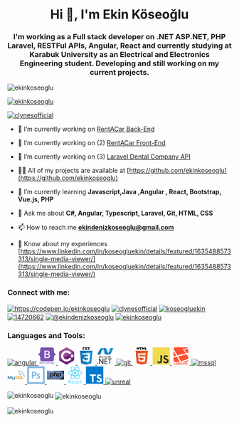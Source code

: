 <h1 align="center">Hi 👋, I'm Ekin Köseoğlu</h1>
<h3 align="center">I'm working as a Full stack developer on .NET ASP.NET, PHP Laravel, RESTFul APIs, Angular, React and currently studying at Karabuk University as an Electrical and Electronics Engineering student. Developing and still working on my current projects.</h3>

<p align="left"> <img src="https://komarev.com/ghpvc/?username=ekinkoseoglu&label=Profile%20views&color=0e75b6&style=flat" alt="ekinkoseoglu" /> </p>

<p align="left"> <a href="https://github.com/ryo-ma/github-profile-trophy"><img src="https://github-profile-trophy.vercel.app/?username=ekinkoseoglu" alt="ekinkoseoglu" /></a> </p>

<p align="left"> <a href="https://twitter.com/clynesofficial" target="blank"><img src="https://img.shields.io/twitter/follow/clynesofficial?logo=twitter&style=for-the-badge" alt="clynesofficial" /></a> </p>

- 🔭 I’m currently working on [RentACar Back-End](https://github.com/ekinkoseoglu/ReCapProject)

- 🔭 I’m currently working on (2) [RentACar Front-End](https://github.com/ekinkoseoglu/ReCap-Frontend)

- 🔭 I’m currently working on (3) [Laravel Dental Company API](https://github.com/Base-Entertainment/WordpressTestAPI)

- 👨‍💻 All of my projects are available at [https://github.com/ekinkoseoglu](https://github.com/ekinkoseoglu)

- 🌱 I’m currently learning **Javascript,Java ,Angular , React, Bootstrap, Vue.js, PHP**

- 💬 Ask me about **C#, Angular, Typescript, Laravel, Git, HTML, CSS**

- 📫 How to reach me **ekindenizkoseoglu@gmail.com**

- 📄 Know about my experiences [https://www.linkedin.com/in/koseogluekin/details/featured/1635488573313/single-media-viewer/](https://www.linkedin.com/in/koseogluekin/details/featured/1635488573313/single-media-viewer/)


<h3 align="left">Connect with me:</h3>
<p align="left">
<a href="https://codepen.io/ekinkoseoglu" target="blank"><img align="center" src="https://raw.githubusercontent.com/rahuldkjain/github-profile-readme-generator/master/src/images/icons/Social/codepen.svg" alt="https://codepen.io/ekinkoseoglu" height="30" width="40" /></a>
<a href="https://twitter.com/clynesofficial" target="blank"><img align="center" src="https://raw.githubusercontent.com/rahuldkjain/github-profile-readme-generator/master/src/images/icons/Social/twitter.svg" alt="clynesofficial" height="30" width="40" /></a>
<a href="https://linkedin.com/in/koseogluekin" target="blank"><img align="center" src="https://raw.githubusercontent.com/rahuldkjain/github-profile-readme-generator/master/src/images/icons/Social/linked-in-alt.svg" alt="koseogluekin" height="30" width="40" /></a>
<a href="https://stackoverflow.com/users/14720662" target="blank"><img align="center" src="https://raw.githubusercontent.com/rahuldkjain/github-profile-readme-generator/master/src/images/icons/Social/stack-overflow.svg" alt="14720662" height="30" width="40" /></a>
<a href="https://medium.com/@ekindenizkoseoglu" target="blank"><img align="center" src="https://raw.githubusercontent.com/rahuldkjain/github-profile-readme-generator/master/src/images/icons/Social/medium.svg" alt="@ekindenizkoseoglu" height="30" width="40" /></a>
<a href="https://www.hackerrank.com/ekinkoseoglu" target="blank"><img align="center" src="https://raw.githubusercontent.com/rahuldkjain/github-profile-readme-generator/master/src/images/icons/Social/hackerrank.svg" alt="ekinkoseoglu" height="30" width="40" /></a>
</p>

<h3 align="left">Languages and Tools:</h3>
<p align="left"> <a href="https://angular.io" target="_blank" rel="noreferrer"> <img src="https://angular.io/assets/images/logos/angular/angular.svg" alt="angular" width="40" height="40"/> </a> <a href="https://getbootstrap.com" target="_blank" rel="noreferrer"> <img src="https://raw.githubusercontent.com/devicons/devicon/master/icons/bootstrap/bootstrap-plain-wordmark.svg" alt="bootstrap" width="40" height="40"/> </a> <a href="https://www.w3schools.com/cs/" target="_blank" rel="noreferrer"> <img src="https://raw.githubusercontent.com/devicons/devicon/master/icons/csharp/csharp-original.svg" alt="csharp" width="40" height="40"/> </a> <a href="https://www.w3schools.com/css/" target="_blank" rel="noreferrer"> <img src="https://raw.githubusercontent.com/devicons/devicon/master/icons/css3/css3-original-wordmark.svg" alt="css3" width="40" height="40"/> </a> <a href="https://dotnet.microsoft.com/" target="_blank" rel="noreferrer"> <img src="https://raw.githubusercontent.com/devicons/devicon/master/icons/dot-net/dot-net-original-wordmark.svg" alt="dotnet" width="40" height="40"/> </a> <a href="https://git-scm.com/" target="_blank" rel="noreferrer"> <img src="https://www.vectorlogo.zone/logos/git-scm/git-scm-icon.svg" alt="git" width="40" height="40"/> </a> <a href="https://www.w3.org/html/" target="_blank" rel="noreferrer"> <img src="https://raw.githubusercontent.com/devicons/devicon/master/icons/html5/html5-original-wordmark.svg" alt="html5" width="40" height="40"/> </a> <a href="https://developer.mozilla.org/en-US/docs/Web/JavaScript" target="_blank" rel="noreferrer"> <img src="https://raw.githubusercontent.com/devicons/devicon/master/icons/javascript/javascript-original.svg" alt="javascript" width="40" height="40"/> </a> <a href="https://laravel.com/" target="_blank" rel="noreferrer"> <img src="https://raw.githubusercontent.com/devicons/devicon/master/icons/laravel/laravel-plain-wordmark.svg" alt="laravel" width="40" height="40"/> </a> <a href="https://www.microsoft.com/en-us/sql-server" target="_blank" rel="noreferrer"> <img src="https://www.svgrepo.com/show/303229/microsoft-sql-server-logo.svg" alt="mssql" width="40" height="40"/> </a> <a href="https://www.mysql.com/" target="_blank" rel="noreferrer"> <img src="https://raw.githubusercontent.com/devicons/devicon/master/icons/mysql/mysql-original-wordmark.svg" alt="mysql" width="40" height="40"/> </a> <a href="https://www.photoshop.com/en" target="_blank" rel="noreferrer"> <img src="https://raw.githubusercontent.com/devicons/devicon/master/icons/photoshop/photoshop-line.svg" alt="photoshop" width="40" height="40"/> </a> <a href="https://www.php.net" target="_blank" rel="noreferrer"> <img src="https://raw.githubusercontent.com/devicons/devicon/master/icons/php/php-original.svg" alt="php" width="40" height="40"/> </a> <a href="https://reactjs.org/" target="_blank" rel="noreferrer"> <img src="https://raw.githubusercontent.com/devicons/devicon/master/icons/react/react-original-wordmark.svg" alt="react" width="40" height="40"/> </a> <a href="https://www.typescriptlang.org/" target="_blank" rel="noreferrer"> <img src="https://raw.githubusercontent.com/devicons/devicon/master/icons/typescript/typescript-original.svg" alt="typescript" width="40" height="40"/> </a> <a href="https://unrealengine.com/" target="_blank" rel="noreferrer"> <img src="https://raw.githubusercontent.com/kenangundogan/fontisto/036b7eca71aab1bef8e6a0518f7329f13ed62f6b/icons/svg/brand/unreal-engine.svg" alt="unreal" width="40" height="40"/> </a> </p>

<p><img align="left" src="https://github-readme-stats.vercel.app/api/top-langs?username=ekinkoseoglu&show_icons=true&locale=en&layout=compact" alt="ekinkoseoglu" /></p>


<p>&nbsp;<img align="center" src="https://github-readme-stats.vercel.app/api?username=ekinkoseoglu&show_icons=true&locale=en" alt="ekinkoseoglu" /></p>

<p><img align="center" src="https://github-readme-streak-stats.herokuapp.com/?user=ekinkoseoglu&" alt="ekinkoseoglu" /></p>
